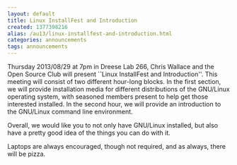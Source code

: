 ```yaml
---
layout: default
title: Linux InstallFest and Introduction
created: 1377398216
alias: /au13/linux-installfest-and-introduction.html
categories: announcements
tags: announcements
---
```

Thursday 2013/08/29 at 7pm in Dreese Lab 266, Chris Wallace and the Open Source Club will present ``Linux InstallFest and Introduction''. This meeting will consist of two different hour-long blocks. In the first section, we will provide installation media for different distributions of the GNU/Linux operating system, with seasoned members present to help get those interested installed. In the second hour, we will provide an introduction to the GNU/Linux command line environment.

Overall, we would like you to not only have GNU/Linux installed, but also have a pretty good idea of the things you can do with it.

Laptops are always encouraged, though not required, and as always, there will be pizza.
